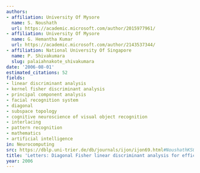 ```yaml
---
authors:
- affiliation: University Of Mysore
  name: S. Noushath
  url: https://academic.microsoft.com/author/2015977961/
- affiliation: University Of Mysore
  name: G. Hemantha Kumar
  url: https://academic.microsoft.com/author/2143537344/
- affiliation: National University Of Singapore
  name: P. Shivakumara
  slug: palaiahnakote_shivakumara
date: '2006-08-01'
estimated_citations: 52
fields:
- linear discriminant analysis
- kernel fisher discriminant analysis
- principal component analysis
- facial recognition system
- diagonal
- subspace topology
- cognitive neuroscience of visual object recognition
- interlacing
- pattern recognition
- mathematics
- artificial intelligence
in: Neurocomputing
src: https://dblp.uni-trier.de/db/journals/ijon/ijon69.html#NoushathKS06
title: 'Letters: Diagonal Fisher linear discriminant analysis for efficient face recognition'
year: 2006
---
```

